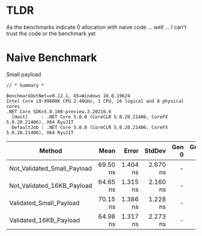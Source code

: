 # TLDR
As the benchmarks indicate 0 allocation with naive code ... well ... I can't trust the code or the benchmark yet

# Naive Benchmark

Small payload

```
// * Summary *

BenchmarkDotNet=v0.12.1, OS=Windows 10.0.19624
Intel Core i9-9980HK CPU 2.40GHz, 1 CPU, 16 logical and 8 physical cores
.NET Core SDK=5.0.100-preview.3.20216.6
  [Host]     : .NET Core 5.0.0 (CoreCLR 5.0.20.21406, CoreFX 5.0.20.21406), X64 RyuJIT
  DefaultJob : .NET Core 5.0.0 (CoreCLR 5.0.20.21406, CoreFX 5.0.20.21406), X64 RyuJIT
```

|                      Method |     Mean |    Error |   StdDev | Gen 0 | Gen 1 | Gen 2 | Allocated |
|---------------------------- |---------:|---------:|---------:|------:|------:|------:|----------:|
| Not_Validated_Small_Payload | 69.50 ns | 1.404 ns | 2.670 ns |     - |     - |     - |         - |
|  Not_Validated_16KB_Payload | 64.65 ns | 1.315 ns | 2.160 ns |     - |     - |     - |         - |
|     Validated_Small_Payload | 70.15 ns | 1.386 ns | 1.228 ns |     - |     - |     - |         - |
|      Validated_16KB_Payload | 64.98 ns | 1.317 ns | 2.273 ns |     - |     - |     - |         - |
